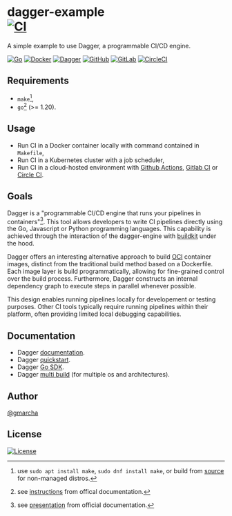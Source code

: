 # dagger-example <br> [![CI](https://github.com/gmarcha/dagger-example/actions/workflows/ci.yaml/badge.svg)](https://github.com/gmarcha/dagger-example/actions/workflows/ci.yaml)

A simple example to use Dagger, a programmable CI/CD engine.

[![Go](https://img.shields.io/badge/go-%2300ADD8.svg?style=for-the-badge&logo=go&logoColor=white)](https://go.dev/doc/)
[![Docker](https://img.shields.io/badge/docker-%230db7ed.svg?style=for-the-badge&logo=docker&logoColor=white)](https://docs.docker.com/engine/reference/builder/)
[![Dagger](https://img.shields.io/badge/dagger-%230e2b3d.svg?style=for-the-badge&logo=docker&logoColor=white)](https://docs.dagger.io/)
[![GitHub](https://img.shields.io/badge/github_actions-%23121011.svg?style=for-the-badge&logo=github&logoColor=white)](https://docs.github.com/fr/actions)
[![GitLab](https://img.shields.io/badge/gitlab_CI-%23fc6e26.svg?style=for-the-badge&logo=gitlab&logoColor=white)](https://docs.gitlab.com/ee/ci/)
[![CircleCI](https://img.shields.io/badge/circle%20ci-%23343432.svg?style=for-the-badge&logo=circleci&logoColor=white)](https://circleci.com/docs/)

## Requirements

- `make`[^1],
- `go`[^2] (>= 1.20).

## Usage

- Run CI in a Docker container locally with command contained in `Makefile`,
- Run CI in a Kubernetes cluster with a job scheduler,
- Run CI in a cloud-hosted environment with [Github Actions](https://docs.dagger.io/145912/ci#github-actions), [Gitlab CI](https://docs.dagger.io/145912/ci#gitlab-ci) or [Circle CI](https://docs.dagger.io/145912/ci#circleci).

## Goals

Dagger is a "programmable CI/CD engine that runs your pipelines in containers"[^3]. This tool allows developers to write CI pipelines directly using the Go, Javascript or Python programming languages. This capability is achieved through the interaction of the dagger-engine with [buildkit](https://github.com/moby/buildkit) under the hood.

Dagger offers an interesting alternative approach to build [OCI](https://github.com/opencontainers/image-spec) container images, distinct from the traditional build method based on a Dockerfile. Each image layer is build programmatically, allowing for fine-grained control over the build process. Furthermore, Dagger constructs an internal dependency graph to execute steps in parallel whenever possible.

This design enables running pipelines locally for developement or testing purposes. Other CI tools typically require running pipelines within their platform, often providing limited local debugging capabilities.

## Documentation

- Dagger [documentation](https://docs.dagger.io/).
- Dagger [quickstart](https://docs.dagger.io/quickstart).
- Dagger [Go SDK](https://docs.dagger.io/sdk/go/959738/get-started).
- Dagger [multi build](https://docs.dagger.io/sdk/go/959738/get-started#step-5-create-a-multi-build-pipeline) (for multiple os and architectures).

## Author

[@gmarcha](https://github.com/gmarcha)

## License

[![License](https://img.shields.io/badge/License-Apache_2.0-blue.svg)](https://opensource.org/licenses/Apache-2.0)

[^1]: use `sudo apt install make`, `sudo dnf install make`, or build from [source](https://ftp.gnu.org/gnu/make/) for non-managed distros.
[^2]: see [instructions](https://go.dev/doc/install) from offical documentation.
[^3]: see [presentation](https://docs.dagger.io/) from official documentation.
